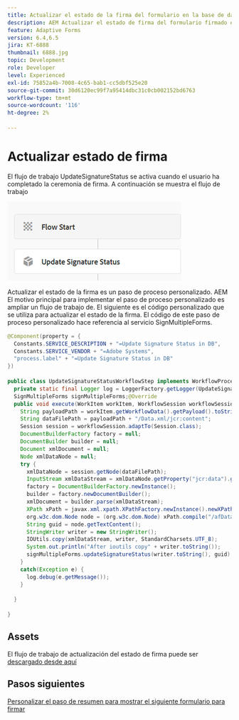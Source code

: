 ```yaml
---
title: Actualizar el estado de la firma del formulario en la base de datos
description: AEM Actualizar el estado de firma del formulario firmado en la base de datos mediante el flujo de trabajo de la
feature: Adaptive Forms
version: 6.4,6.5
jira: KT-6888
thumbnail: 6888.jpg
topic: Development
role: Developer
level: Experienced
exl-id: 75852a4b-7008-4c65-bab1-cc5dbf525e20
source-git-commit: 30d6120ec99f7a95414dbc31c0cb002152bd6763
workflow-type: tm+mt
source-wordcount: '116'
ht-degree: 2%

---
```


# Actualizar estado de firma

El flujo de trabajo UpdateSignatureStatus se activa cuando el usuario ha completado la ceremonia de firma. A continuación se muestra el flujo de trabajo

![main-workflow](assets/update-signature.PNG)

Actualizar el estado de la firma es un paso de proceso personalizado.
AEM El motivo principal para implementar el paso de proceso personalizado es ampliar un flujo de trabajo de. El siguiente es el código personalizado que se utiliza para actualizar el estado de la firma.
El código de este paso de proceso personalizado hace referencia al servicio SignMultipleForms.


```java
@Component(property = {
  Constants.SERVICE_DESCRIPTION + "=Update Signature Status in DB",
  Constants.SERVICE_VENDOR + "=Adobe Systems",
  "process.label" + "=Update Signature Status in DB"
})

public class UpdateSignatureStatusWorkflowStep implements WorkflowProcess {
  private static final Logger log = LoggerFactory.getLogger(UpdateSignatureStatusWorkflowStep.class);@Reference
  SignMultipleForms signMultipleForms;@Override
  public void execute(WorkItem workItem, WorkflowSession workflowSession, MetaDataMap args) throws WorkflowException {
    String payloadPath = workItem.getWorkflowData().getPayload().toString();
    String dataFilePath = payloadPath + "/Data.xml/jcr:content";
    Session session = workflowSession.adaptTo(Session.class);
    DocumentBuilderFactory factory = null;
    DocumentBuilder builder = null;
    Document xmlDocument = null;
    Node xmlDataNode = null;
    try {
      xmlDataNode = session.getNode(dataFilePath);
      InputStream xmlDataStream = xmlDataNode.getProperty("jcr:data").getBinary().getStream();
      factory = DocumentBuilderFactory.newInstance();
      builder = factory.newDocumentBuilder();
      xmlDocument = builder.parse(xmlDataStream);
      XPath xPath = javax.xml.xpath.XPathFactory.newInstance().newXPath();
      org.w3c.dom.Node node = (org.w3c.dom.Node) xPath.compile("/afData/afUnboundData/data/guid").evaluate(xmlDocument, javax.xml.xpath.XPathConstants.NODE);
      String guid = node.getTextContent();
      StringWriter writer = new StringWriter();
      IOUtils.copy(xmlDataStream, writer, StandardCharsets.UTF_8);
      System.out.println("After ioutils copy" + writer.toString());
      signMultipleForms.updateSignatureStatus(writer.toString(), guid);
    }
    catch(Exception e) {
      log.debug(e.getMessage());
    }

  }

}
```

## Assets

El flujo de trabajo de actualización del estado de firma puede ser [descargado desde aquí](assets/update-signature-status-workflow.zip)

## Pasos siguientes

[Personalizar el paso de resumen para mostrar el siguiente formulario para firmar](./customize-summary-component.md)
